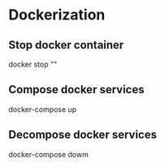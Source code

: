 # Dockerization

## Stop docker container

docker stop "<containerName>"

## Compose docker services

docker-compose up

## Decompose docker services

docker-compose dowm
